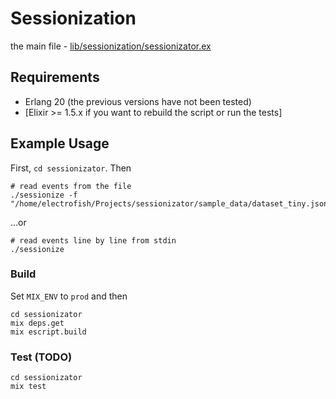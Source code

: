 # Sessionization

the main file - [lib/sessionization/sessionizator.ex](https://github.com/ChadoNihi/sessionizator/blob/master/lib/sessionization/sessionizator.ex)

## Requirements

- Erlang 20 (the previous versions have not been tested)
- [Elixir >= 1.5.x if you want to rebuild the script or run the tests]

## Example Usage

First, `cd sessionizator`. Then

```
# read events from the file
./sessionize -f "/home/electrofish/Projects/sessionizator/sample_data/dataset_tiny.json"
```

...or

```
# read events line by line from stdin
./sessionize
```

### Build

Set `MIX_ENV` to `prod` and then

```
cd sessionizator
mix deps.get
mix escript.build
```

### Test (TODO)

```
cd sessionizator
mix test
```

